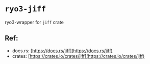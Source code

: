 # `ryo3-jiff`

ryo3-wrapper for `jiff` crate

[//]: # (<GENERATED>)

## Ref:

- docs.rs: [https://docs.rs/jiff](https://docs.rs/jiff)
- crates: [https://crates.io/crates/jiff](https://crates.io/crates/jiff)

[//]: # (</GENERATED>)
